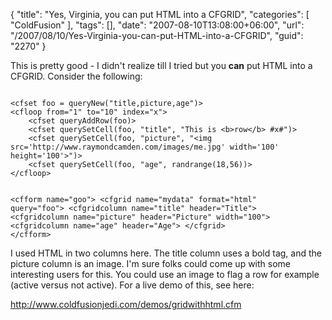 {
	"title": "Yes, Virginia, you can put HTML into a CFGRID",
	"categories": [
		"ColdFusion"
	],
	"tags": [],
	"date": "2007-08-10T13:08:00+06:00",
	"url": "/2007/08/10/Yes-Virginia-you-can-put-HTML-into-a-CFGRID",
	"guid": "2270"
}

This is pretty good - I didn't realize till I tried but you <b>can</b> put HTML into a CFGRID. Consider the following:

<code>
&lt;cfset foo = queryNew("title,picture,age")&gt;
&lt;cfloop from="1" to="10" index="x"&gt;
	&lt;cfset queryAddRow(foo)&gt;
	&lt;cfset querySetCell(foo, "title", "This is &lt;b&gt;row&lt;/b&gt; #x#")&gt;
	&lt;cfset querySetCell(foo, "picture", "&lt;img src='http://www.raymondcamden.com/images/me.jpg' width='100' height='100'&gt;")&gt;
	&lt;cfset querySetCell(foo, "age", randrange(18,56))&gt;
&lt;/cfloop&gt;

&lt;cfform name="goo"&gt;
&lt;cfgrid name="mydata" format="html" query="foo"&gt;
	&lt;cfgridcolumn name="title" header="Title"&gt;
	&lt;cfgridcolumn name="picture" header="Picture" width="100"&gt;
	&lt;cfgridcolumn name="age" header="Age"&gt;
&lt;/cfgrid&gt;
&lt;/cfform&gt;
</code>

I used HTML in two columns here. The title column uses a bold tag, and the picture column is an image. I'm sure folks could come up with some interesting users for this. You could use an image to flag a row for example (active versus not active). For a live demo of this, see here:

<a href="http://www.coldfusionjedi.com/demos/gridwithhtml.cfm">http://www.coldfusionjedi.com/demos/gridwithhtml.cfm</a>